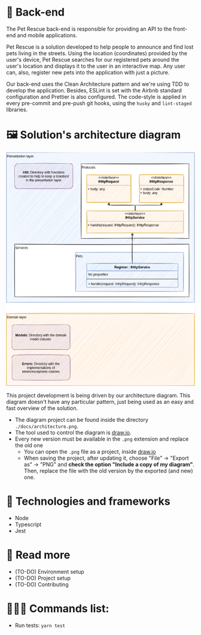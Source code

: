 # 🐻 Back-end

The Pet Rescue back-end is responsible for providing an API to the front-end and mobile applications.

Pet Rescue is a solution developed to help people to announce and find lost pets living in the streets. Using the location (coordinates) provided by the user's device, Pet Rescue searches for our registered pets around the user's location and displays it to the user in an interactive map. Any user can, also, register new pets into the application with just a picture.

Our back-end uses the Clean Architecture pattern and we're using TDD to develop the application. Besides, ESLint is set with the Airbnb standard configuration and Prettier is also configured. The code-style is applied in every pre-commit and pre-push git hooks, using the `husky` and `lint-staged` libraries.

# 🖼️ Solution's architecture diagram

![](docs/architecture.png)

This project development is being driven by our architecture diagram. This diagram doesn't have any particular pattern, just being used as an easy and fast overview of the solution.

- The diagram project can be found inside the directory `./docs/architecture.png`.
- The tool used to control the diagram is [draw.io](https://app.diagrams.net/).
- Every new version must be available in the `.png` extension and replace the old one
    - You can open the `.png` file as a project, inside [draw.io](https://app.diagrams.net/)
    - When saving the project, after updating it, choose "File" -> "Export as" -> "PNG" and **check the option "Include a copy of my diagram"**. Then, replace the file with the old version by the exported (and new) one.

# 🧩 Technologies and frameworks

- Node
- Typescript
- Jest

# 📔 Read more

- (TO-DO) Environment setup
- (TO-DO) Project setup
- (TO-DO) Contributing

# 👨🏻‍💻 Commands list:

- Run tests: `yarn test`
